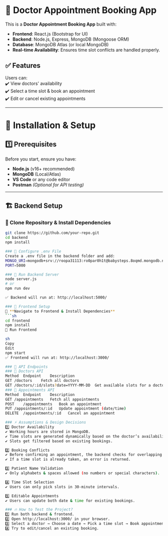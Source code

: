 # 📌 Doctor Appointment Booking App  

This is a **Doctor Appointment Booking App** built with:  

- **Frontend**: React.js (Bootstrap for UI)  
- **Backend**: Node.js, Express, MongoDB (Mongoose ORM)  
- **Database**: MongoDB Atlas (or local MongoDB)  
- **Real-time Availability**: Ensures time slot conflicts are handled properly.  

## ✅ Features  
Users can:  
✔️ View doctors' availability  
✔️ Select a time slot & book an appointment  
✔️ Edit or cancel existing appointments  

---

# 🚀 Installation & Setup  

## 1️⃣ Prerequisites  
Before you start, ensure you have:  

- **Node.js** (v16+ recommended)  
- **MongoDB** (Local/Atlas)  
- **VS Code** or any code editor  
- **Postman** *(Optional for API testing)*  

---

## 🏗 Backend Setup  

### 🔹 Clone Repository & Install Dependencies  
```sh
git clone https://github.com/your-repo.git
cd backend
npm install

### 🔹 Configure .env File
Create a .env file in the backend folder and add:
MONGO_URI=mongodb+srv://roopa31113:ro0par0h1t@babysteps.8oqmd.mongodb.net/bookings
PORT=5000

### 🔹 Run Backend Server
node server.js
# or
npm run dev

✅ Backend will run at: http://localhost:5000/

### 🎨 Frontend Setup  
🔹 **Navigate to Frontend & Install Dependencies**  
```sh
cd frontend
npm install
🔹 Run Frontend

sh
Copy
Edit
npm start
✅ Frontend will run at: http://localhost:3000/

### 📌 API Endpoints
### 🔹 Doctors API
Method	Endpoint	Description
GET	/doctors	Fetch all doctors
GET	/doctors/:id/slots?date=YYYY-MM-DD	Get available slots for a doctor
### 🔹 Appointments API
Method	Endpoint	Description
GET	/appointments	Fetch all appointments
POST	/appointments	Book an appointment
PUT	/appointments/:id	Update appointment (date/time)
DELETE	/appointments/:id	Cancel an appointment

### ⚡ Assumptions & Design Decisions
1️⃣ Doctor Availability
✔️ Working hours are stored in MongoDB.
✔️ Time slots are generated dynamically based on the doctor’s availability and interval duration.
✔️ Slots get filtered based on existing bookings.

2️⃣ Booking Conflicts
✔️ Before confirming an appointment, the backend checks for overlapping bookings.
✔️ If a time slot is already taken, an error is returned.

3️⃣ Patient Name Validation
✔️ Only alphabets & spaces allowed (no numbers or special characters).

4️⃣ Time Slot Selection
✔️ Users can only pick slots in 30-minute intervals.

5️⃣ Editable Appointments
✔️ Users can update both date & time for existing bookings.

### 🔥 How to Test the Project?
1️⃣ Run both backend & frontend.
2️⃣ Open http://localhost:3000/ in your browser.
3️⃣ Select a doctor → Choose a date → Pick a time slot → Book appointment.
4️⃣ Try to edit/cancel an existing booking.

